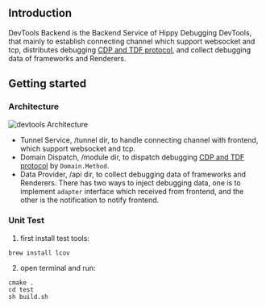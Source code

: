 ## Introduction

DevTools Backend is the Backend Service of Hippy Debugging DevTools, that mainly to establish connecting channel which support websocket and tcp, distributes debugging [CDP and TDF protocol](https://devtools.qq.com/devtools-protocol/), and collect debugging data of frameworks and Renderers.

## Getting started

### Architecture

![devtools Architecture](http://imgcache.gtimg.cn/mie/act/img/public/202204/1649302251_devtools.png)

- Tunnel Service, /tunnel dir, to handle connecting channel with frontend, which support websocket and tcp.
- Domain Dispatch, /module dir, to dispatch debugging [CDP and TDF protocol](https://devtools.qq.com/devtools-protocol/) by `Domain.Method`.
- Data Provider, /api dir, to collect debugging data of frameworks and Renderers. There has two ways to inject debugging data, one is to implement `adapter` interface which received from frontend, and the other is the notification to notify frontend.

### Unit Test

1. first install test tools: 

```shell
brew install lcov
```

2. open terminal and run:

```shell
cmake .
cd test
sh build.sh
```
